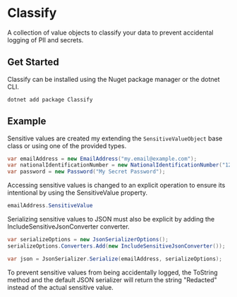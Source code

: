# Classify
A collection of value objects to classify your data to prevent accidental logging of PII and secrets.

## Get Started
Classify can be installed using the Nuget package manager or the dotnet CLI.
```
dotnet add package Classify
```

## Example

Sensitive values are created my extending the `SensitiveValueObject` base class or using one of the provided types.
```c#  
var emailAddress = new EmailAddress("my.email@example.com");
var nationalIdentificationNumber = new NationalIdentificationNumber("12345");
var password = new Password("My Secret Password");
```    

Accessing sensitive values is changed to an explicit operation to ensure its intentional by using the SensitiveValue property. 
```c#  
emailAddress.SensitiveValue
```

Serializing sensitive values to JSON must also be explicit by adding the IncludeSensitiveJsonConverter converter.
```c#  
var serializeOptions = new JsonSerializerOptions();
serializeOptions.Converters.Add(new IncludeSensitiveJsonConverter());

var json = JsonSerializer.Serialize(emailAddress, serializeOptions);    
```

To prevent sensitive values from being accidentally logged, the ToString method and the default JSON serializer will return
the string "Redacted" instead of the actual sensitive value.